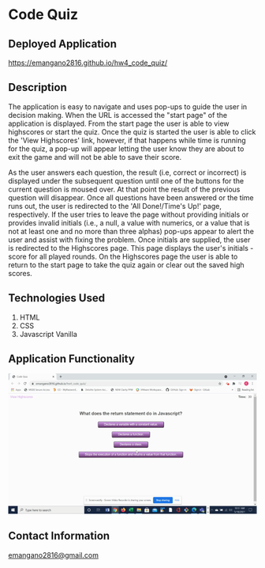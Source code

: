 # Code Quiz

## Deployed Application
https://emangano2816.github.io/hw4_code_quiz/

## Description
The application is easy to navigate and uses pop-ups to guide the user in decision making.  When the URL is accessed the "start page" of the application is displayed.  From the start page the user is able to view highscores or start the quiz.  Once the quiz is started the user is able to click the 'View Highscores' link, however, if that happens while time is running for the quiz, a pop-up will appear letting the user know they are about to exit the game and will not be able to save their score.  

As the user answers each question, the result (i.e, correct or incorrect) is displayed under the subsequent question until one of the buttons for the current question is moused over.  At that point the result of the previous question will disappear.  Once all questions have been answered or the time runs out, the user is redirected to the 'All Done!/Time's Up!' page, respectively.  If the user tries to leave the page without providing initials or provides invalid initials (i.e., a null, a value with numerics, or a value that is not at least one and no more than three alphas) pop-ups appear to alert the user and assist with fixing the problem.  Once initials are supplied, the user is redirected to the Highscores page.  This page displays the user's initials - score for all played rounds.  On the Highscores page the user is able to return to the start page to take the quiz again or clear out the saved high scores.

## Technologies Used
1. HTML
2. CSS
3. Javascript Vanilla

## Application Functionality
![code_quiz_demo.](./assets/images/code_quiz.gif)

## Contact Information
emangano2816@gmail.com


